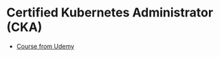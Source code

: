 # Certified Kubernetes Administrator (CKA)

- [Course from Udemy](https://www.udemy.com/course/certified-kubernetes-administrator-with-practice-tests/)



